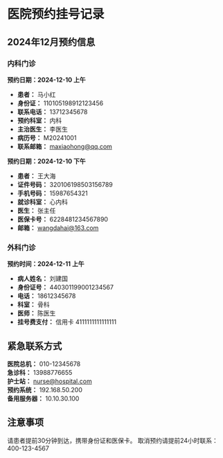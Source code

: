 # 医院预约挂号记录

## 2024年12月预约信息

### 内科门诊

**预约日期：2024-12-10 上午**
- **患者：** 马小红
- **身份证：** 110105198912123456  
- **联系电话：** 13712345678
- **预约科室：** 内科
- **主治医生：** 李医生
- **病历号：** M20241001
- **联系邮箱：** maxiaohong@qq.com

**预约日期：2024-12-10 下午**
- **患者：** 王大海  
- **证件号码：** 320106198503156789
- **手机号码：** 15987654321
- **就诊科室：** 心内科
- **医生：** 张主任
- **医保卡号：** 6228481234567890
- **邮箱：** wangdahai@163.com

### 外科门诊

**预约时间：2024-12-11 上午**
- **病人姓名：** 刘建国
- **身份证号：** 440301199001234567
- **电话：** 18612345678  
- **科室：** 骨科
- **医师：** 陈医生
- **挂号费支付：** 信用卡 4111111111111111

## 紧急联系方式

**医院总机：** 010-12345678  
**急诊科：** 13988776655  
**护士站：** nurse@hospital.com  
**预约系统：** 192.168.50.200  
**备用服务器：** 10.10.30.100

## 注意事项

请患者提前30分钟到达，携带身份证和医保卡。
取消预约请提前24小时联系：400-123-4567 